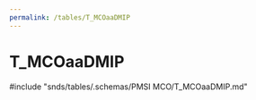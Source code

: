 ```yaml
---
permalink: /tables/T_MCOaaDMIP
---
```

# T\_MCOaaDMIP
<!-- SPDX-License-Identifier: MPL-2.0 -->

<!-- ATTENTION : Ne pas supprimer ou modifier la ligne ci-dessous -->
#include "snds/tables/.schemas/PMSI MCO/T_MCOaaDMIP.md"
<!-- ATTENTION : Ne pas supprimer ou modifier la ligne ci-dessus -->
